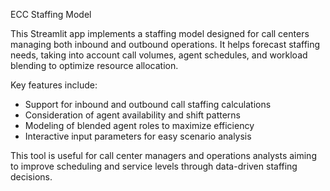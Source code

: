 ECC Staffing Model

This Streamlit app implements a staffing model designed for call centers managing both inbound and outbound operations. It helps forecast staffing needs, taking into account call volumes, agent schedules, and workload blending to optimize resource allocation.

Key features include:

- Support for inbound and outbound call staffing calculations
- Consideration of agent availability and shift patterns
- Modeling of blended agent roles to maximize efficiency
- Interactive input parameters for easy scenario analysis

This tool is useful for call center managers and operations analysts aiming to improve scheduling and service levels through data-driven staffing decisions.

